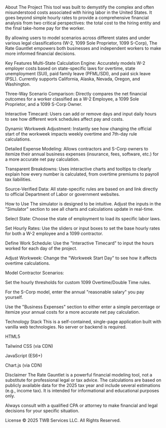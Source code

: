 About The Project
This tool was built to demystify the complex and often misunderstood costs associated with hiring labor in the United States. It goes beyond simple hourly rates to provide a comprehensive financial analysis from two critical perspectives: the total cost to the hiring entity and the final take-home pay for the worker.

By allowing users to model scenarios across different states and under various legal classifications (W-2, 1099 Sole Proprietor, 1099 S-Corp), The Rate Gauntlet empowers both businesses and independent workers to make more informed financial decisions.

Key Features
Multi-State Calculation Engine: Accurately models W-2 employer costs based on state-specific laws for overtime, state unemployment (SUI), paid family leave (PFML/SDI), and paid sick leave (PSL). Currently supports California, Alaska, Nevada, Oregon, and Washington.

Three-Way Scenario Comparison: Directly compares the net financial outcomes for a worker classified as a W-2 Employee, a 1099 Sole Proprietor, and a 1099 S-Corp Owner.

Interactive Timecard: Users can add or remove days and input daily hours to see how different work schedules affect pay and costs.

Dynamic Workweek Adjustment: Instantly see how changing the official start of the workweek impacts weekly overtime and 7th-day rule calculations.

Detailed Expense Modeling: Allows contractors and S-Corp owners to itemize their annual business expenses (insurance, fees, software, etc.) for a more accurate net pay calculation.

Transparent Breakdowns: Uses interactive charts and tooltips to clearly explain how every number is calculated, from overtime premiums to payroll tax liabilities.

Source-Verified Data: All state-specific rules are based on and link directly to official Department of Labor or government websites.

How to Use
The simulator is designed to be intuitive. Adjust the inputs in the "Simulator" section to see all charts and calculations update in real-time.

Select State: Choose the state of employment to load its specific labor laws.

Set Hourly Rates: Use the sliders or input boxes to set the base hourly rates for both a W-2 employee and a 1099 contractor.

Define Work Schedule: Use the "Interactive Timecard" to input the hours worked for each day of the project.

Adjust Workweek: Change the "Workweek Start Day" to see how it affects overtime calculations.

Model Contractor Scenarios:

Set the hourly thresholds for custom 1099 Overtime/Double Time rules.

For the S-Corp model, enter the annual "reasonable salary" you pay yourself.

Use the "Business Expenses" section to either enter a simple percentage or itemize your annual costs for a more accurate net pay calculation.

Technology Stack
This is a self-contained, single-page application built with vanilla web technologies. No server or backend is required.

HTML5

Tailwind CSS (via CDN)

JavaScript (ES6+)

Chart.js (via CDN)

Disclaimer
The Rate Gauntlet is a powerful financial modeling tool, not a substitute for professional legal or tax advice. The calculations are based on publicly available data for the 2025 tax year and include several estimations (e.g., income tax). It is intended for informational and educational purposes only.

Always consult with a qualified CPA or attorney to make financial and legal decisions for your specific situation.

License
© 2025 TWB Services LLC. All Rights Reserved.

